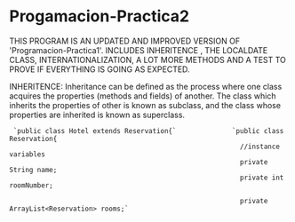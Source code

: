 # Progamacion-Practica2

THIS PROGRAM IS AN UPDATED AND IMPROVED VERSION OF 'Programacion-Practica1'.
INCLUDES INHERITENCE , THE LOCALDATE CLASS, INTERNATIONALIZATION, A LOT MORE METHODS AND A TEST TO PROVE IF EVERYTHING IS GOING AS EXPECTED.

INHERITENCE: Inheritance can be defined as the process where one class acquires the properties (methods and fields) of another. The class which inherits the properties 
of other is known as subclass, and the class whose properties are inherited is known as superclass.
     
     `public class Hotel extends Reservation{`              `public class Reservation{
	                                                          //instance variables
	                                                          private String name;
	                                                          private int roomNumber;

	                                                          private ArrayList<Reservation> rooms;`    
      
                   
    
    
    
    
    
    
    
    
    
                                                   
